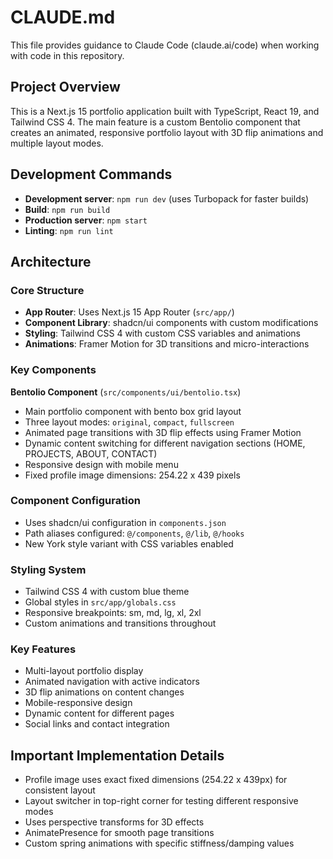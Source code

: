 # CLAUDE.md

This file provides guidance to Claude Code (claude.ai/code) when working with code in this repository.

## Project Overview

This is a Next.js 15 portfolio application built with TypeScript, React 19, and Tailwind CSS 4. The main feature is a custom Bentolio component that creates an animated, responsive portfolio layout with 3D flip animations and multiple layout modes.

## Development Commands

- **Development server**: `npm run dev` (uses Turbopack for faster builds)
- **Build**: `npm run build`
- **Production server**: `npm start`
- **Linting**: `npm run lint`

## Architecture

### Core Structure
- **App Router**: Uses Next.js 15 App Router (`src/app/`)
- **Component Library**: shadcn/ui components with custom modifications
- **Styling**: Tailwind CSS 4 with custom CSS variables and animations
- **Animations**: Framer Motion for 3D transitions and micro-interactions

### Key Components

**Bentolio Component** (`src/components/ui/bentolio.tsx`)
- Main portfolio component with bento box grid layout
- Three layout modes: `original`, `compact`, `fullscreen`
- Animated page transitions with 3D flip effects using Framer Motion
- Dynamic content switching for different navigation sections (HOME, PROJECTS, ABOUT, CONTACT)
- Responsive design with mobile menu
- Fixed profile image dimensions: 254.22 x 439 pixels

### Component Configuration
- Uses shadcn/ui configuration in `components.json`
- Path aliases configured: `@/components`, `@/lib`, `@/hooks`
- New York style variant with CSS variables enabled

### Styling System
- Tailwind CSS 4 with custom blue theme
- Global styles in `src/app/globals.css`
- Responsive breakpoints: sm, md, lg, xl, 2xl
- Custom animations and transitions throughout

### Key Features
- Multi-layout portfolio display
- Animated navigation with active indicators
- 3D flip animations on content changes
- Mobile-responsive design
- Dynamic content for different pages
- Social links and contact integration

## Important Implementation Details

- Profile image uses exact fixed dimensions (254.22 x 439px) for consistent layout
- Layout switcher in top-right corner for testing different responsive modes
- Uses perspective transforms for 3D effects
- AnimatePresence for smooth page transitions
- Custom spring animations with specific stiffness/damping values